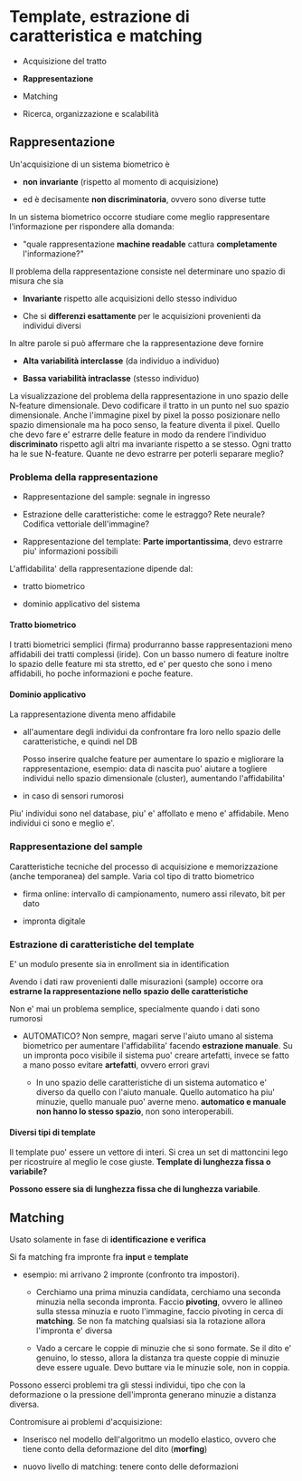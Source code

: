 # Template, estrazione di caratteristica e matching

- Acquisizione del tratto

- **Rappresentazione**

- Matching

- Ricerca, organizzazione e scalabilità

## Rappresentazione

Un'acquisizione di un sistema biometrico è

- **non invariante** (rispetto al momento di acquisizione)

- ed è decisamente **non discriminatoria**, ovvero sono diverse tutte

In un sistema biometrico occorre studiare come meglio rappresentare l'informazione per rispondere alla domanda:

- "quale rappresentazione **machine readable** cattura **completamente** l'informazione?"

Il problema della rappresentazione consiste nel determinare uno spazio di misura che sia

- **Invariante** rispetto alle acquisizioni dello stesso individuo

- Che si **differenzi esattamente** per le acquisizioni provenienti da individui diversi

In altre parole si può affermare che la rappresentazione deve fornire

- **Alta variabilità interclasse** (da individuo a individuo)

- **Bassa variabilità intraclasse** (stesso individuo)

La visualizzazione del problema della rappresentazione in uno spazio delle N-feature dimensionale. Devo codificare il tratto in un punto nel suo spazio dimensionale. Anche l'immagine pixel by pixel la posso posizionare nello spazio dimensionale ma ha poco senso, la feature diventa il pixel. Quello che devo fare e' estrarre delle feature in modo da rendere l'individuo **discriminato** rispetto agli altri ma invariante rispetto a se stesso. Ogni tratto ha le sue N-feature. Quante ne devo estrarre per poterli separare meglio?

### Problema della rappresentazione

- Rappresentazione del sample: segnale in ingresso

- Estrazione delle caratteristiche: come le estraggo? Rete neurale? Codifica vettoriale dell'immagine? 

- Rappresentazione del template: **Parte importantissima**, devo estrarre piu' informazioni possibili

L'affidabilita' della rappresentazione dipende dal:

- tratto biometrico

- dominio applicativo del sistema

#### Tratto biometrico

I tratti biometrici semplici (firma) produrranno basse rappresentazioni meno affidabili dei tratti complessi (iride). Con un basso numero di feature inoltre lo spazio delle feature mi sta stretto, ed e' per questo che sono i meno affidabili, ho poche informazioni e poche feature.

#### Dominio applicativo

La rappresentazione diventa meno affidabile

- all'aumentare degli individui da confrontare fra loro nello spazio delle caratteristiche, e quindi nel DB
  
  Posso inserire qualche feature per aumentare lo spazio e migliorare la rappresentazione, esempio: data di nascita puo' aiutare a togliere individui nello spazio dimensionale (cluster), aumentando l'affidabilita' 

- in caso di sensori rumorosi

Piu' individui sono nel database, piu' e' affollato e meno e' affidabile. Meno individui ci sono e meglio e'.

### Rappresentazione del sample

Caratteristiche tecniche del processo di acquisizione e memorizzazione (anche temporanea) del sample. Varia col tipo di tratto biometrico

- firma online: intervallo di campionamento, numero assi rilevato, bit per dato

- impronta digitale

### Estrazione di caratteristiche del template

E' un modulo presente sia in enrollment sia in identification

Avendo i dati raw provenienti dalle misurazioni (sample) occorre ora **estrarne la rappresentazione nello spazio delle caratteristiche**

Non e' mai un problema semplice, specialmente quando i dati sono rumorosi

- AUTOMATICO? Non sempre, magari serve l'aiuto umano al sistema biometrico per aumentare l'affidabilita' facendo **estrazione manuale**. Su un impronta poco visibile il sistema puo' creare artefatti, invece se fatto a mano posso evitare **artefatti**, ovvero errori gravi
  
  - In uno spazio delle caratteristiche di un sistema automatico e' diverso da quello con l'aiuto manuale. Quello automatico ha piu' minuzie, quello manuale puo' averne meno. **automatico e manuale non hanno lo stesso spazio**, non sono interoperabili.

#### Diversi tipi di template

Il template puo' essere un vettore di interi. Si crea un set di mattoncini lego per ricostruire al meglio le cose giuste. **Template di lunghezza fissa o variabile?**

**Possono essere sia di lunghezza fissa che di lunghezza variabile**. 

## Matching

Usato solamente in fase di **identificazione e verifica**

Si fa matching fra impronte fra **input** e **template**

- esempio: mi arrivano 2 impronte (confronto tra impostori).
  
  - Cerchiamo una prima minuzia candidata, cerchiamo una seconda minuzia nella seconda impronta. Faccio **pivoting**, ovvero le allineo sulla stessa minuzia e ruoto l'immagine, faccio pivoting in cerca di **matching**. Se non fa matching qualsiasi sia la rotazione allora l'impronta e' diversa
  
  - Vado a cercare le coppie di minuzie che si sono formate. Se il dito e' genuino, lo stesso, allora la distanza tra queste coppie di minuzie deve essere uguale. Devo buttare via le minuzie sole, non in coppia.

Possono esserci problemi tra gli stessi individui, tipo che con la deformazione o la pressione dell'impronta generano minuzie a distanza diversa.

Contromisure ai problemi d'acquisizione:

- Inserisco nel modello dell'algoritmo un modello elastico, ovvero che tiene conto della deformazione del dito (**morfing**)

- nuovo livello di matching: tenere conto delle deformazioni
